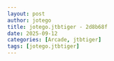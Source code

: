 ```yaml
---
layout: post
author: jotego
title: jotego.jtbtiger - 2d8b68f
date: 2025-09-12
categories: [Arcade, jtbtiger]
tags: [jotego.jtbtiger]
---
```


